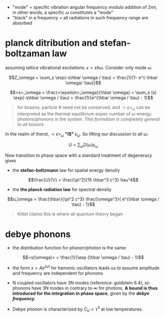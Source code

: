 - "mode" = specific vibration angular frequency modulo addition of $2n\pi$, in other words, a specific $\omega$ constitutes a "mode"
- "black" in a frequency = all radiations in such frequency range are absorbed

# planck ditribution and stefan-boltzaman law
assuming lattice vibrational excitations: $\epsilon = s\hbar \omega$. Consider only mode $\omega$. 

$$Z_\omega = \sum_s \exp(-s\hbar \omega / \tau) = \frac{1}{1- e^{-\hbar \omega/ \tau}}$$

$$<s>_\omega = \frac{<\epsilon>_\omega}{\hbar \omega} = \sum_s (s) \exp(-s\hbar \omega / \tau) =  \frac{1}{e^{\hbar \omega / \tau} - 1}$$

> for bosons, particle # need not be conserved, and $<s>_\omega$ can be interpreted as the thermal equilibrium expec number of $\omega$-energy photons/phonons in the system. *This formalism is completely general to all bosons*

In the realm of therst, $<\epsilon>_\omega$ **"IS"** $\epsilon_\omega$. So lifting our discussion to all $\omega$:

$$U = \sum_\omega D(\omega) \epsilon_\omega$$

Now transition to phase space with a standard treatment of degeneracy gives 

- the **stefan-boltzmann** law for spatial energy density

$$\frac{U}{V} = \frac{\pi^2}{15 \hbar^3 c^3} \tau^4$$

- the **the planck radiation law** for spectral density

$$u_\omega = \frac{\hbar}{\pi^2 c^3} \frac{\omega^3}{ e^{\hbar \omega / \tau} - 1}$$

> Kittel claims this is where all quantum theory began

# debye phonons
- the distribution function for phonon/photon is the same:

$$<s(\omega)> = \frac{1}{\exp (\hbar \omega / \tau) - 1}$$

- the form $x = A e^{i\omega t}$ for hamonic oscillators leads us to assume amplitude and frequency are independent for phonons

- N coupled oscillators have 3N modes (reference: goldstein 6.4), so phonons have 3N modes in contrary to $\infty$ for photons. **A bound is thus introduced for the integration in phase space**, given by the ***debye frequency***. 
- Debye phonon is characterized by $C_V \propto \tau^3$ at low temperatures. 